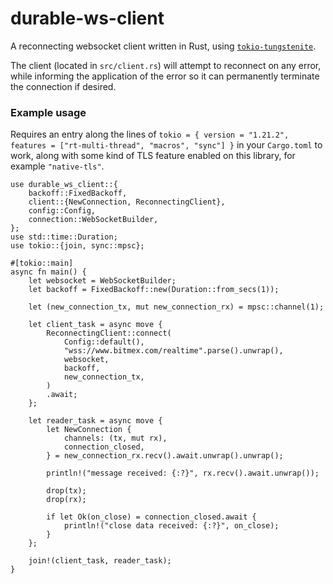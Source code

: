 # durable-ws-client

A reconnecting websocket client written in Rust, using
[`tokio-tungstenite`](https://github.com/snapview/tokio-tungstenite).

The client (located in `src/client.rs`) will attempt to reconnect on
any error, while informing the application of the error so it can
permanently terminate the connection if desired.

### Example usage

Requires an entry along the lines of `tokio = { version = "1.21.2",
features = ["rt-multi-thread", "macros", "sync"] }` in your
`Cargo.toml` to work, along with some kind of TLS feature enabled on
this library, for example `"native-tls"`.

```
use durable_ws_client::{
    backoff::FixedBackoff,
    client::{NewConnection, ReconnectingClient},
    config::Config,
    connection::WebSocketBuilder,
};
use std::time::Duration;
use tokio::{join, sync::mpsc};

#[tokio::main]
async fn main() {
    let websocket = WebSocketBuilder;
    let backoff = FixedBackoff::new(Duration::from_secs(1));

    let (new_connection_tx, mut new_connection_rx) = mpsc::channel(1);

    let client_task = async move {
        ReconnectingClient::connect(
            Config::default(),
            "wss://www.bitmex.com/realtime".parse().unwrap(),
            websocket,
            backoff,
            new_connection_tx,
        )
        .await;
    };

    let reader_task = async move {
        let NewConnection {
            channels: (tx, mut rx),
            connection_closed,
        } = new_connection_rx.recv().await.unwrap().unwrap();

        println!("message received: {:?}", rx.recv().await.unwrap());

        drop(tx);
        drop(rx);

        if let Ok(on_close) = connection_closed.await {
            println!("close data received: {:?}", on_close);
        }
    };

    join!(client_task, reader_task);
}
```
